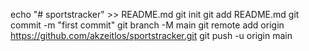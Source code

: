 echo "# sportstracker" >> README.md
git init
git add README.md
git commit -m "first commit"
git branch -M main
git remote add origin https://github.com/akzeitlos/sportstracker.git
git push -u origin main
